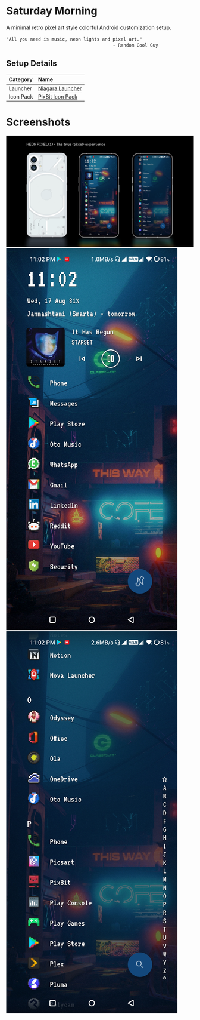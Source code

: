 # **Saturday Morning**
A minimal retro pixel art style colorful Android customization setup.
``` 
"All you need is music, neon lights and pixel art." 
                                        - Random Cool Guy
``` 
## Setup Details
| Category                             | Name                                                                                                                           |
| :---                                | :---                                                                                                                           |
| Launcher                  | [Niagara Launcher](https://play.google.com/store/apps/details?id=bitpit.launcher&hl=en&gl=US)                                                                                       |
| Icon Pack                      | [PixBit Icon Pack](https://play.google.com/store/apps/details?id=pixbit.prime&hl=en&gl=US)                                                                                 
# Screenshots
![neon_pixel_mockup](showcase.png)
![neon_pixel_homescreen](home_screen.jpg)
![neon_pixel_app_drawer](app_drawer.jpg)